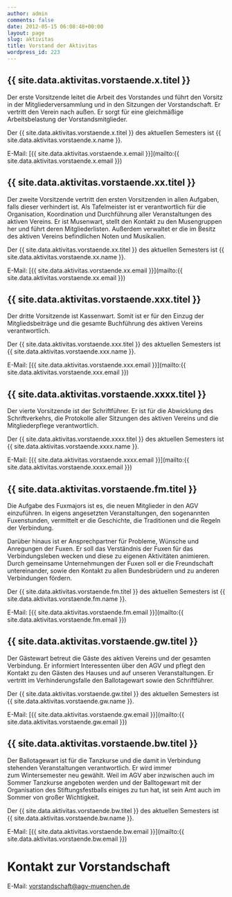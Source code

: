```yaml
---
author: admin
comments: false
date: 2012-05-15 06:08:48+00:00
layout: page
slug: aktivitas
title: Vorstand der Aktivitas
wordpress_id: 223
---
```


## {{ site.data.aktivitas.vorstaende.x.titel }}

Der erste Vorsitzende leitet die Arbeit des Vorstandes und führt den Vorsitz in der Mitgliederversammlung und in den Sitzungen der Vorstandschaft. Er vertritt den Verein nach außen. Er sorgt für eine gleichmäßige Arbeitsbelastung der Vorstandsmitglieder.

Der {{ site.data.aktivitas.vorstaende.x.titel }} des aktuellen Semesters ist {{ site.data.aktivitas.vorstaende.x.name }}.

E-Mail: [{{ site.data.aktivitas.vorstaende.x.email }}](mailto:{{ site.data.aktivitas.vorstaende.x.email }})

## {{ site.data.aktivitas.vorstaende.xx.titel }}

Der zweite Vorsitzende vertritt den ersten Vorsitzenden in allen Aufgaben, falls dieser verhindert ist. Als Tafelmeister ist er verantwortlich für die Organisation, Koordination und Durchführung aller Veranstaltungen des aktiven Vereins. Er ist Musenwart, stellt den Kontakt zu den Musengruppen her und führt deren Mitgliederlisten. Außerdem verwaltet er die im Besitz des aktiven Vereins befindlichen Noten und Musikalien.

Der {{ site.data.aktivitas.vorstaende.xx.titel }} des aktuellen Semesters ist {{ site.data.aktivitas.vorstaende.xx.name }}.

E-Mail: [{{ site.data.aktivitas.vorstaende.xx.email }}](mailto:{{ site.data.aktivitas.vorstaende.xx.email }})

## {{ site.data.aktivitas.vorstaende.xxx.titel }}

Der dritte Vorsitzende ist Kassenwart. Somit ist er für den Einzug der Mitgliedsbeiträge und die gesamte Buchführung des aktiven Vereins verantwortlich.

Der {{ site.data.aktivitas.vorstaende.xxx.titel }} des aktuellen Semesters ist {{ site.data.aktivitas.vorstaende.xxx.name }}.

E-Mail: [{{ site.data.aktivitas.vorstaende.xxx.email }}](mailto:{{ site.data.aktivitas.vorstaende.xxx.email }})

## {{ site.data.aktivitas.vorstaende.xxxx.titel }}

Der vierte Vorsitzende ist der Schriftführer. Er ist für die Abwicklung des Schriftverkehrs, die Protokolle aller Sitzungen des aktiven Vereins und die Mitgliederpflege verantwortlich.

Der {{ site.data.aktivitas.vorstaende.xxxx.titel }} des aktuellen Semesters ist {{ site.data.aktivitas.vorstaende.xxxx.name }}.

E-Mail: [{{ site.data.aktivitas.vorstaende.xxxx.email }}](mailto:{{ site.data.aktivitas.vorstaende.xxxx.email }})

## {{ site.data.aktivitas.vorstaende.fm.titel }}

Die Aufgabe des Fuxmajors ist es, die neuen Mitglieder in den AGV einzuführen. In eigens angesetzten Veranstaltungen, den sogenannten Fuxenstunden, vermittelt er die Geschichte, die Traditionen und die Regeln der Verbindung.

Darüber hinaus ist er Ansprechpartner für Probleme, Wünsche und Anregungen der Fuxen. Er soll das Verständnis der Fuxen für das Verbindungsleben wecken und diese zu eigenen Aktivitäten animieren. Durch gemeinsame Unternehmungen der Fuxen soll er die Freundschaft untereinander, sowie den Kontakt zu allen Bundesbrüdern und zu anderen Verbindungen fördern.

Der {{ site.data.aktivitas.vorstaende.fm.titel }} des aktuellen Semesters ist {{ site.data.aktivitas.vorstaende.fm.name }}.

E-Mail: [{{ site.data.aktivitas.vorstaende.fm.email }}](mailto:{{ site.data.aktivitas.vorstaende.fm.email }})

## {{ site.data.aktivitas.vorstaende.gw.titel }}

Der Gästewart betreut die Gäste des aktiven Vereins und der gesamten Verbindung. Er informiert Interessenten über den AGV und pflegt den Kontakt zu den Gästen des Hauses und auf unseren Veranstaltungen. Er vertritt im Verhinderungsfalle den Ballotagewart sowie den Schriftführer.

Der {{ site.data.aktivitas.vorstaende.gw.titel }} des aktuellen Semesters ist {{ site.data.aktivitas.vorstaende.gw.name }}.

E-Mail: [{{ site.data.aktivitas.vorstaende.gw.email }}](mailto:{{ site.data.aktivitas.vorstaende.gw.email }})

## {{ site.data.aktivitas.vorstaende.bw.titel }}

Der Ballotagewart ist für die Tanzkurse und die damit in Verbindung stehenden Veranstaltungen verantwortlich. Er wird immer zum Wintersemester neu gewählt. Weil im AGV aber inzwischen auch im Sommer Tanzkurse angeboten werden und der Balltogewart mit der Organisation des Stiftungsfestballs einiges zu tun hat, ist sein Amt auch im Sommer von großer Wichtigkeit.

Der {{ site.data.aktivitas.vorstaende.bw.titel }} des aktuellen Semesters ist {{ site.data.aktivitas.vorstaende.bw.name }}.

E-Mail: [{{ site.data.aktivitas.vorstaende.bw.email }}](mailto:{{ site.data.aktivitas.vorstaende.bw.email }})

# Kontakt zur Vorstandschaft

E-Mail: [vorstandschaft@agv-muenchen.de](mailto:vorstandschaft@agv-muenchen.de)
